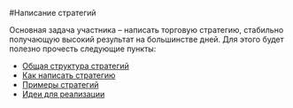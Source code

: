 #Написание стратегий

Основная задача участника – написать торговую стратегию, стабильно получающую высокий результат на большинстве дней. Для этого будет полезно прочесть следующие пункты:

  - [Общая структура стратегий](structure.md)
  - [Как написать стратегию](strategy_how_to.md)
  - [Примеры стратегий](examples.md)
  - [Идеи для реализации](ideas.md)
